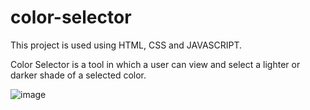 # color-selector

This project is used using HTML, CSS and JAVASCRIPT.

Color Selector is a tool in which a user can view and select a lighter or darker shade of a selected color.

![image](https://user-images.githubusercontent.com/71583254/115625272-6e00fb00-a319-11eb-870f-67087c3fdc53.png)

